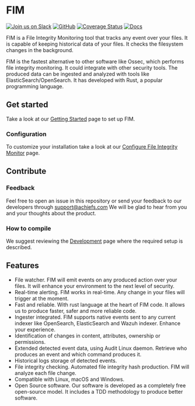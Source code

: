 # FIM
[![Join us on Slack](https://img.shields.io/badge/Chat-Join%20us%20on%20Slack-blue)](https://join.slack.com/t/filemonitor/shared_invite/zt-1au9t0hf4-yOsW6D3pGPqzzYsAJt9Dvg)
[![GitHub](https://img.shields.io/github/license/Achiefs/fim)](https://github.com/Achiefs/fim/blob/main/LICENSE)
[![Coverage Status](https://coveralls.io/repos/github/Achiefs/fim/badge.svg)](https://coveralls.io/github/Achiefs/fim)
[![Docs](https://img.shields.io/badge/Web-Docs-brightgreen)](https://documentation.achiefs.com/)

FIM is a File Integrity Monitoring tool that tracks any event over your files. It is capable of keeping historical data of your files. It checks the filesystem changes in the background.

FIM is the fastest alternative to other software like Ossec, which performs file integrity monitoring. It could integrate with other security tools. The produced data can be ingested and analyzed with tools like ElasticSearch/OpenSearch. It has developed with Rust, a popular programming language.

## Get started
Take a look at our [Getting Started](https://documentation.achiefs.com/#how-to-install-fim) page to set up FIM.

### Configuration
To customize your installation take a look at our [Configure File Integrity Monitor](https://documentation.achiefs.com/docs/configuration-file.html#configure-file-integrity-monitor) page.

## Contribute
### Feedback
Feel free to open an issue in this repository or send your feedback to our developers through support@achiefs.com
We will be glad to hear from you and your thoughts about the product.

### How to compile
We suggest reviewing the [Development](https://documentation.achiefs.com/docs/development.html#development) page where the required setup is described.

## Features
- File watcher. FIM will emit events on any produced action over your files. It will enhance your environment to the next level of security.
- Real-time alerting. FIM works in real-time. Any change in your files will trigger at the moment.
- Fast and reliable. With rust language at the heart of FIM code. It allows us to produce faster, safer and more reliable code.
- Ingester integrated. FIM supports native events sent to any current indexer like OpenSearch, ElasticSearch and Wazuh indexer. Enhance your experience.
- Identification of changes in content, attributes, ownership or permissions.
- Extended detected event data, using Audit Linux daemon. Retrieve who produces an event and which command produces it.
- Historical logs storage of detected events.
- File integrity checking. Automated file integrity hash production. FIM will analyze each file change.
- Compatible with Linux, macOS and Windows.
- Open Source software. Our software is developed as a completely free open-source model. It includes a TDD methodology to produce better software.
